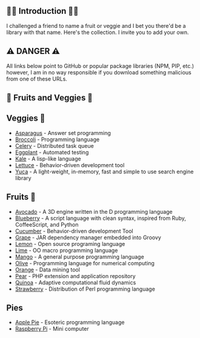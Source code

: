 
## 👋🏻 Introduction 👋🏻

I challenged a friend to name a fruit or veggie and I bet you there'd be a library with that name. Here's the collection. I invite you to add your own.

## ⚠️ DANGER ⚠️

All links below point to GitHub or popular package libraries (NPM, PIP, etc.) however, I am in no way responsible if you download something malicious from one of these URLs.

## 🍎 Fruits and Veggies 🥦

## Veggies 🥦

- [Asparagus](https://asparagus.cs.uni-potsdam.de/) - Answer set programming
- [Broccoli](https://sourceforge.net/p/broccoli-lang/wiki/Home/) - Programming language
- [Celery](http://www.celeryproject.org/) - Distributed task queue
- [Eggplant](https://en.wikipedia.org/wiki/Eggplant_Functional) - Automated testing
- [Kale](https://github.com/darioncassel/kale) - A lisp-like language
- [Lettuce](http://lettuce.it/) - Behavior-driven development tool
- [Yuca](https://github.com/gubatron/yuca) - A light-weight, in-memory, fast and simple to use search engine library

## Fruits 🍎

- [Avocado](https://github.com/TeamAvocado/Avocado) - A 3D engine written in the D programming language
- [Blueberry](https://github.com/gosukiwi/Blueberry) - A script language with clean syntax, inspired from Ruby, CoffeeScript, and Python
- [Cucumber](https://cucumber.io/) - Behavior-driven development Tool
- [Grape](http://groovy-lang.org/grape.html) - JAR dependency manager embedded into Groovy
- [Lemon](http://www.lemon-lang.org/) - Open source programing language
- [Lime](https://github.com/lime-macro) - OO macro programming language
- [Mango](http://www.nongnu.org/mango/) - A general purpose programming language
- [Olive](https://github.com/eileenchoe/olive) - Programming language for numerical computing
- [Orange](https://orange.biolab.si/features/visual-programming/) - Data mining tool
- [Pear](https://en.wikipedia.org/wiki/PEAR) - PHP extension and application repository
- [Quinoa](https://quinoacomputing.org/) - Adaptive computational fluid dynamics
- [Strawberry](https://en.wikipedia.org/wiki/Strawberry_Perl) - Distribution of Perl programming language

## Pies

- [Apple Pie](https://esolangs.org/wiki/Apple_Pie) - Esoteric programming language
- [Raspberry Pi](https://www.raspberrypi.org/documentation/usage/python/) - Mini computer
